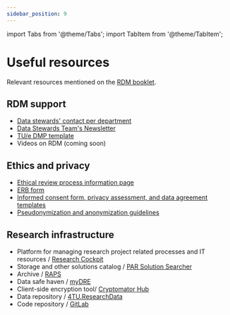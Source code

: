 ```yaml
---
sidebar_position: 9
---
```

import Tabs from '@theme/Tabs';
import TabItem from '@theme/TabItem';

# Useful resources

Relevant resources mentioned on the [RDM booklet](https://doi.org/10.5281/zenodo.15736839).

## RDM support

- [Data stewards' contact per department](contact.md)
- [Data Stewards Team's Newsletter](https://par.copernica.tue.nl)
- [TU/e DMP template](https://cockpit.research.tue.nl/servicedesk/customer/portal/3/article/2712272900?source=topic)
- Videos on RDM (coming soon)

## Ethics and privacy

- [Ethical review process information page](https://tuenl.sharepoint.com/sites/intranet-ethical-review)
- [ERB form](https://cockpit.research.tue.nl/servicedesk/customer/portal/10/article/2712600577?source=topic)
- [Informed consent form, privacy assessment, and data agreement templates](https://tuenl.sharepoint.com/sites/intranet-privacy-security/SitePages/privacy-templates.aspx?web=1)
- [Pseudonymization and anonymization guidelines](https://tuenl.sharepoint.com/sites/intranet-TUe_Policies_Guidelines_Procedures/Shared%20Documents/Forms/AllItems.aspx?id=%2Fsites%2Fintranet%2DTUe%5FPolicies%5FGuidelines%5FProcedures%2FShared%20Documents%2FGuidelines%2FGS%2D0005%20Pseudonymization%20and%20Anonymization%20Guidelines%2Epdf&parent=%2Fsites%2Fintranet%2DTUe%5FPolicies%5FGuidelines%5FProcedures%2FShared%20Documents%2FGuidelines)

## Research infrastructure

- Platform for managing research project related processes and IT resources / [Research Cockpit](https://cockpit.research.tue.nl/servicedesk/customer/portals) 
- Storage and other solutions catalog / [PAR Solution Searcher](https://storagefinder.tue.nl)
- Archive / [RAPS](https://cockpit.research.tue.nl/servicedesk/customer/portal/7/article/2723872789) 
- Data safe haven / [myDRE](https://cockpit.research.tue.nl/servicedesk/customer/portal/16) 
- Client-side encryption tool/ [Cryptomator Hub](https://cockpit.research.tue.nl/servicedesk/customer/portal/11)
- Data repository / [4TU.ResearchData](https://data.4tu.nl)
- Code repository / [GitLab](https://gitlab.tue.nl/users/sign_in)




